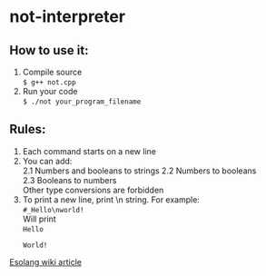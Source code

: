 # not-interpreter

## How to use it:
1. Compile source  
<code>$ g++ not.cpp</code>
2. Run your code  
<code>$ ./not your_program_filename</code>

## Rules:
1. Each command starts on a new line
2. You can add:  
    2.1 Numbers and booleans to strings
    2.2 Numbers to booleans  
    2.3 Booleans to numbers  
    Other type conversions are forbidden
3. To print a new line, print \n string. For example:  
<code>#_Hello\nworld!</code>  
Will print  
<code>Hello  
    World!</code>

[Esolang wiki article](https://esolangs.org/wiki/!) 